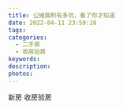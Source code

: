 ```yaml
---
title: 公摊面积有多坑，看了你才知道
date: 2022-04-11 23:59:28
tags:
categories:
  - 二手房
  - 收房验房
keywords:
description:
photos:
---
```



新房
收房验房
